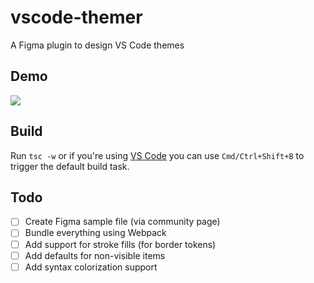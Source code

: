 # vscode-themer
A Figma plugin to design VS Code themes

## Demo
<img src="./assets/demo.gif">

## Build
Run `tsc -w` or if you're using [VS Code](https://code.visualstudio.com/) you can use `Cmd/Ctrl+Shift+B` to trigger the default build task.

## Todo
- [ ] Create Figma sample file (via community page)
- [ ] Bundle everything using Webpack
- [ ] Add support for stroke fills (for border tokens)
- [ ] Add defaults for non-visible items
- [ ] Add syntax colorization support
